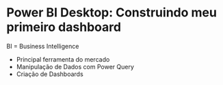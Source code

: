 # Power BI Desktop: Construindo meu primeiro dashboard

BI = Business Intelligence

- Principal ferramenta do mercado
- Manipulação de Dados com Power Query
- Criação de Dashboards